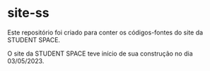 # site-ss

Este repositório foi criado para conter os códigos-fontes do site da STUDENT SPACE.

O site da STUDENT SPACE teve início de sua construção no dia 03/05/2023.
